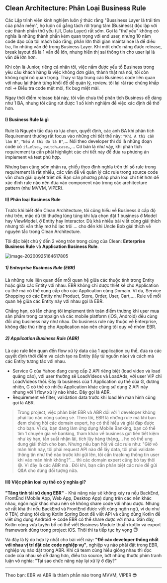 ## Clean Architecture: Phân Loại Business Rule 

Các Lập trình viên kinh nghiệm luôn ý thức rằng "Bussiness Layer là trái tim của phần mềm", họ luôn cố gắng tách rời  trọng tâm (Business) độc lập với các thành phần thứ yếu (UI, Data Layer) rất sớm. Gọi là "thứ yếu" không có nghĩa là những thành phần kém quan trọng với end user, nhưng 10 năm code dạo của tôi mách bảo rằng, phần lớn thời gian maintaince là để điều tra, fix những vấn đề trong Business Layer. Khi một chức năng được release, break layout đã là 1 vấn đề lớn, nhưng hiển thị sai thông tin cho user lại là vấn đề lớn hơn.

Khi còn là Junior, riêng cá nhân tôi, việc nắm được yếu tố Business trong yêu cầu khách hàng là việc không đơn giản, thành thật mà nói, tôi còn không nghĩ nó quan trọng. Thay vì tập trung các Business code liên quan với nhau lại thành từng khối để dễ quản lý, review. tôi lại rải rác chúng khắp nơi → Điều tra code mệt mỏi, fix bug miệt mài.

Ngay thời điểm release bài này, tôi vẫn chưa thể phân tích Business dễ dàng như 1 BA, nhưng tôi cũng rút được 1 số kinh nghiệm để việc xác định dễ thở hơn.

#### I) Business Rule là gì

Rule là Nguyên tắc đưa ra lựa chọn, quyết định, các anh BA khi phân tích Requirement thường rất focus vào những chi tiết thế này: `"Khi A thì cần làm B"`,  `"Nếu A thì đó là B"`,… Nói theo developer thì đó là những đoạn code có `if…else…`,  `switch…case…`,... Cơ bản là như vậy, khi phân tích requirement ta cần phải highlight các chi tiết này để đưa ra phương án implement và test phù hợp.

Nhưng bạn cũng sớm nhận ra, chiếu theo định nghĩa trên thì số rule trong requirement là rất nhiều, các vấn đề về quản lý các rule trong source code vẫn chưa giải quyết triệt để. Bạn cần phương pháp phân loại chi tiết hơn để xác định rule nào nên đưa vào component nào trong các architecture pattern (như MVVM, VIPER).

#### II) Phân loại Business Rule

Trước khi biết đến Clean Architecture, tôi cũng hiểu về Business ở cấp độ như trên, mặc dù tôi thường lúng túng khi lựa chọn đặt 1 business ở Model hay ViewModel, ở Entity hay Interactor. Dù khá nhiều bài viết cũng giải thích nhưng tôi vẫn thấy mơ hồ lạc trôi ... cho đến khi Uncle Bob giải thích về nguyên tắc trong Clean Architecture. 

Tôi đặc biệt chú ý đến 2 vòng tròn trong cùng của Clean: **Enterprise Business Rule** và **Application Business Rule**.

![image-20200925164617805](App%20Business%20Rule%20vs%20Enterprise%20Business%20Rule.assets/image-20200925164617805.png)

##### 1) Enterprise Business Rule (EBR)

Là những rule liên quan đến mối quan hệ giữa các thuộc tính trong Entity hoặc giữa các Entity với nhau. EBR không chỉ được thiết kế cho Application cụ thể mà có thể cung cấp cho các Application cùng Domain. Ví dụ, Service Shopping có các Entity như Product, Store, Order, User, Cart,.... Rule về mối quan hệ giữa các Entity này với nhau gọi là EBR. 

Chẳng hạn, có lần chúng tôi implement tính toán điểm thưởng khi user mua sản phẩm trong campaign và các mobile platform (iOS, Android) đều cùng đối ứng business này như nhau. Do business rule này thuộc về Enterprise, không đặc thù riêng cho Application nào nên chúng tôi quy về nhóm EBR.

##### 2) Application Business Rule (ABR)

Là các rule liên quan đến flow xử lý data của 1 application cụ thể, đưa ra các quyết định  thời điểm và cách tạo ra Entity (lấy từ nguồn nào) và cách mà các Entity tương tác với nhau.

- Service G của Yahoo đang cung cấp 2 API riêng biệt (load video và load quảng cáo), với user thường sẽ LoadVideos và LoadAds, với user VIP chỉ LoadVideos thôi. Đây là business của 1 Application cụ thể của G, đương nhiên, G có thể có nhiều Application khác cũng sử dụng 2 API này nhưng với 1 flow xử lý nào khác. Đây gọi là ABR. 
- Requirement về filter, validation data trước khi load lên màn hình cũng gọi là ABR.

> Trong project, việc phân biệt EBR và ABR đối với 1 developer không phải lúc nào cũng suông sẻ. Theo tôi, EBR là những rule mà khi bạn đem chúng hỏi các domain expert, họ có thể hiểu và giải đáp được cho bạn. Ví dụ, bạn đang làm ứng dụng Mobile Banking, bạn có thể tìm 1 chuyên gia về banking, tham khảo về business gửi tiền tiết kiệm như kỳ hạn, tần suất nhận lãi, tích lũy hàng tháng,... họ có thể ung dung giải thích cho bạn. Nhưng nếu bạn hỏi về các rule như: "Giờ vô màn hình này, tôi phải request API nào để lấy data, tôi phải validate thông tin như thế nào trước khi gửi lên, tôi cần tracking thông tin user khi vào màn hình không?".... thì các domain expert cũng bó tay thôi 😅. Vì đây là các ABR mà . 
> Đôi khi, bạn cần phân biệt các rule để gửi Q&A cho đúng đối tượng nữa.

#### III) Việc phân loại cụ thể có ý nghĩa gì?

**"Tăng tính tái sử dụng EBR"** - Khả năng này sẽ không xảy ra nếu BackEnd, FrontEnd (Mobile App, Web App, Desktop App) dựng trên các nền khác nhau, ngôn ngữ khác nhau nên sẽ không share code với nhau được. Nhưng sẽ rất khả thi nếu BackEnd và FrontEnd được viết cùng ngôn ngữ, ví dụ như ở TBV, chúng tôi dùng Kotlin Spring Boot để viết API và cũng dùng Kotlin để viết ứng dụng Android → code EBR có thể share được với nhau. Gần đây, Kotlin cũng vừa tuyên bố có thể viết Business Module thuần kotlin và export framework dùng trong project iOS. Thôi thì ta tiếp tục hy vọng 😇

Và đây là lý do hợp lý nhất cho bài viết này: **"Để các developer thống nhất với nhau vị trí đặt các code nghiệp vụ"**, nghiệp vụ nào phải đặt trong EBR, nghiệp vụ nào đặt trong ABR. Khi cả team cùng hiểu giống nhau thì đọc code của nhau sẽ dễ dàng hơn, điều tra source, bớt những thước phim tranh luận vô nghĩa: "Tại sao chức năng này lại xử lý ở đây?"

------

Theo bạn: EBR và ABR là thành phần nào trong MVVM, VIPER 😎


